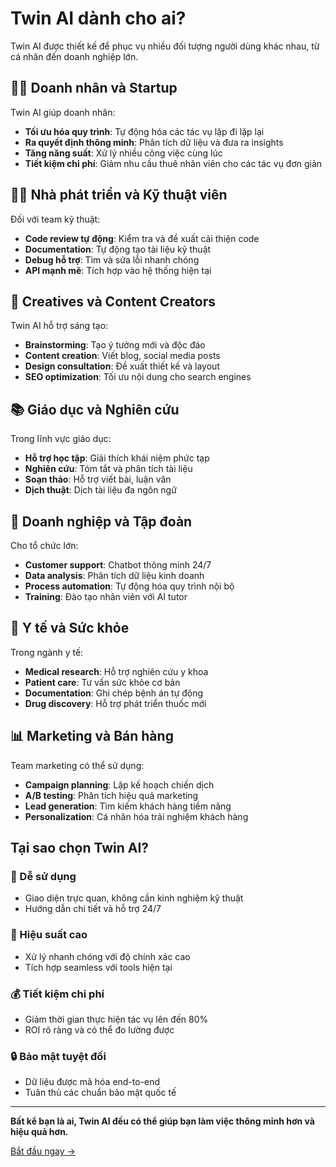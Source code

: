 # Twin AI dành cho ai?

Twin AI được thiết kế để phục vụ nhiều đối tượng người dùng khác nhau, từ cá nhân đến doanh nghiệp lớn.

## 👨‍💼 Doanh nhân và Startup

Twin AI giúp doanh nhân:
- **Tối ưu hóa quy trình**: Tự động hóa các tác vụ lặp đi lặp lại
- **Ra quyết định thông minh**: Phân tích dữ liệu và đưa ra insights
- **Tăng năng suất**: Xử lý nhiều công việc cùng lúc
- **Tiết kiệm chi phí**: Giảm nhu cầu thuê nhân viên cho các tác vụ đơn giản

## 👩‍💻 Nhà phát triển và Kỹ thuật viên

Đối với team kỹ thuật:
- **Code review tự động**: Kiểm tra và đề xuất cải thiện code
- **Documentation**: Tự động tạo tài liệu kỹ thuật
- **Debug hỗ trợ**: Tìm và sửa lỗi nhanh chóng
- **API mạnh mẽ**: Tích hợp vào hệ thống hiện tại

## 🎨 Creatives và Content Creators

Twin AI hỗ trợ sáng tạo:
- **Brainstorming**: Tạo ý tưởng mới và độc đáo
- **Content creation**: Viết blog, social media posts
- **Design consultation**: Đề xuất thiết kế và layout
- **SEO optimization**: Tối ưu nội dung cho search engines

## 📚 Giáo dục và Nghiên cứu

Trong lĩnh vực giáo dục:
- **Hỗ trợ học tập**: Giải thích khái niệm phức tạp
- **Nghiên cứu**: Tóm tắt và phân tích tài liệu
- **Soạn thảo**: Hỗ trợ viết bài, luận văn
- **Dịch thuật**: Dịch tài liệu đa ngôn ngữ

## 🏢 Doanh nghiệp và Tập đoàn

Cho tổ chức lớn:
- **Customer support**: Chatbot thông minh 24/7
- **Data analysis**: Phân tích dữ liệu kinh doanh
- **Process automation**: Tự động hóa quy trình nội bộ
- **Training**: Đào tạo nhân viên với AI tutor

## 🏥 Y tế và Sức khỏe

Trong ngành y tế:
- **Medical research**: Hỗ trợ nghiên cứu y khoa
- **Patient care**: Tư vấn sức khỏe cơ bản
- **Documentation**: Ghi chép bệnh án tự động
- **Drug discovery**: Hỗ trợ phát triển thuốc mới

## 📊 Marketing và Bán hàng

Team marketing có thể sử dụng:
- **Campaign planning**: Lập kế hoạch chiến dịch
- **A/B testing**: Phân tích hiệu quả marketing
- **Lead generation**: Tìm kiếm khách hàng tiềm năng
- **Personalization**: Cá nhân hóa trải nghiệm khách hàng

## Tại sao chọn Twin AI?

### 🔧 Dễ sử dụng
- Giao diện trực quan, không cần kinh nghiệm kỹ thuật
- Hướng dẫn chi tiết và hỗ trợ 24/7

### 🚀 Hiệu suất cao
- Xử lý nhanh chóng với độ chính xác cao
- Tích hợp seamless với tools hiện tại

### 💰 Tiết kiệm chi phí
- Giảm thời gian thực hiện tác vụ lên đến 80%
- ROI rõ ràng và có thể đo lường được

### 🔒 Bảo mật tuyệt đối
- Dữ liệu được mã hóa end-to-end
- Tuân thủ các chuẩn bảo mật quốc tế

---

**Bất kể bạn là ai, Twin AI đều có thể giúp bạn làm việc thông minh hơn và hiệu quả hơn.**

[Bắt đầu ngay →](/quickstart)
